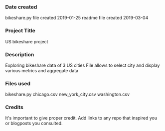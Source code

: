 ### Date created
bikeshare.py file created 2019-01-25
readme file created 2019-03-04

### Project Title
US bikeshare project

### Description
Exploring bikeshare data of 3 US cities
File allows to select city and display various metrics and aggregate data

### Files used
bikeshare.py
chicago.csv
new_york_city.csv
washington.csv

### Credits
It's important to give proper credit. Add links to any repo that inspired you or blogposts you consulted.
